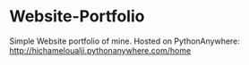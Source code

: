 # Website-Portfolio
Simple Website portfolio of mine.
Hosted on PythonAnywhere: http://hichameloualji.pythonanywhere.com/home
